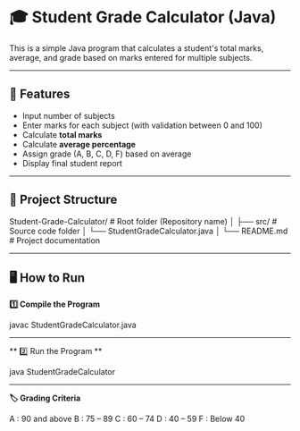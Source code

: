 # 🎓 Student Grade Calculator (Java)

This is a simple Java program that calculates a student's total marks, average, and grade based on marks entered for multiple subjects.

---

## 🚀 Features
- Input number of subjects  
- Enter marks for each subject (with validation between 0 and 100)  
- Calculate **total marks**  
- Calculate **average percentage**  
- Assign grade (A, B, C, D, F) based on average  
- Display final student report  

---

## 📂 Project Structure
Student-Grade-Calculator/       # Root folder (Repository name)
│
├── src/                        # Source code folder
│   └── StudentGradeCalculator.java
│
└── README.md                   # Project documentation

---

## 🖥️ How to Run

**1️⃣ Compile the Program**

javac StudentGradeCalculator.java

---
** 2️⃣ Run the Program **

java StudentGradeCalculator

---

**🏷️ Grading Criteria**

A : 90 and above
B : 75 – 89
C : 60 – 74
D : 40 – 59
F : Below 40
